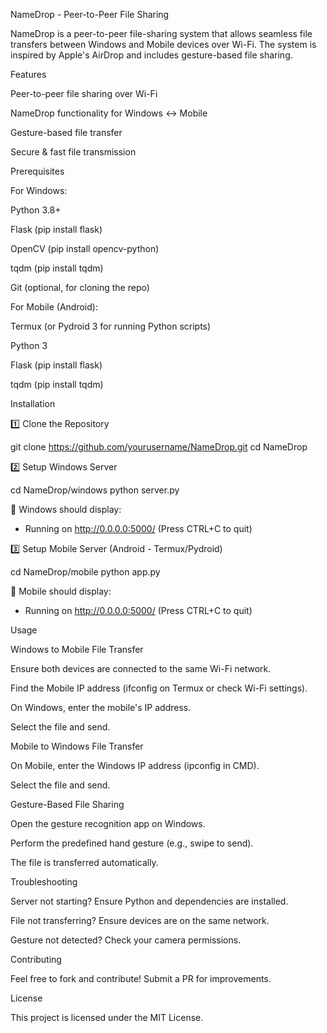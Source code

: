 NameDrop - Peer-to-Peer File Sharing

NameDrop is a peer-to-peer file-sharing system that allows seamless file transfers between Windows and Mobile devices over Wi-Fi. The system is inspired by Apple's AirDrop and includes gesture-based file sharing.

Features

Peer-to-peer file sharing over Wi-Fi

NameDrop functionality for Windows ↔ Mobile

Gesture-based file transfer

Secure & fast file transmission

Prerequisites

For Windows:

Python 3.8+

Flask (pip install flask)

OpenCV (pip install opencv-python)

tqdm (pip install tqdm)

Git (optional, for cloning the repo)

For Mobile (Android):

Termux (or Pydroid 3 for running Python scripts)

Python 3

Flask (pip install flask)

tqdm (pip install tqdm)

Installation

1️⃣ Clone the Repository

 git clone https://github.com/yourusername/NameDrop.git
 cd NameDrop

2️⃣ Setup Windows Server

 cd NameDrop/windows
 python server.py

📌 Windows should display:

 * Running on http://0.0.0.0:5000/ (Press CTRL+C to quit)

3️⃣ Setup Mobile Server (Android - Termux/Pydroid)

 cd NameDrop/mobile
 python app.py

📌 Mobile should display:

 * Running on http://0.0.0.0:5000/ (Press CTRL+C to quit)

Usage

Windows to Mobile File Transfer

Ensure both devices are connected to the same Wi-Fi network.

Find the Mobile IP address (ifconfig on Termux or check Wi-Fi settings).

On Windows, enter the mobile's IP address.

Select the file and send.

Mobile to Windows File Transfer

On Mobile, enter the Windows IP address (ipconfig in CMD).

Select the file and send.

Gesture-Based File Sharing

Open the gesture recognition app on Windows.

Perform the predefined hand gesture (e.g., swipe to send).

The file is transferred automatically.

Troubleshooting

Server not starting? Ensure Python and dependencies are installed.

File not transferring? Ensure devices are on the same network.

Gesture not detected? Check your camera permissions.

Contributing

Feel free to fork and contribute! Submit a PR for improvements.

License

This project is licensed under the MIT License.

